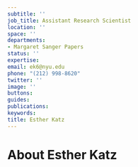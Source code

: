 ```yaml
---
subtitle: ''
job_title: Assistant Research Scientist
location: ''
space: ''
departments:
- Margaret Sanger Papers
status: ''
expertise: 
email: ek6@nyu.edu
phone: "(212) 998-8620"
twitter: ''
image: ''
buttons: 
guides: 
publications: 
keywords: 
title: Esther Katz
---
```


# About Esther Katz